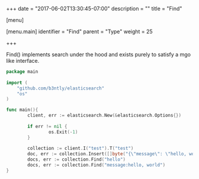 +++
date = "2017-06-02T13:30:45-07:00"
description = ""
title = "Find"

[menu]

  [menu.main]
    identifier = "Find"
    parent = "Type"
    weight = 25

+++

Find() implements search under the hood and exists purely to satisfy a mgo like interface.

```go
package main 
 
import (
    "github.com/b3ntly/elasticsearch"
    "os"
)

func main(){
        client, err := elasticsearch.New(&elasticsearch.Options{})
        
        if err != nil {
                os.Exit(-1)
        }
        
        collection := client.I("test").T("test")
        doc, err := collection.Insert([]byte("{\"message\": \"hello, world\"}"))
        docs, err := collection.Find("hello")
        docs, err := collection.Find("message:hello, world")
}
```
